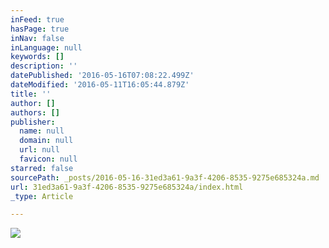 ```yaml
---
inFeed: true
hasPage: true
inNav: false
inLanguage: null
keywords: []
description: ''
datePublished: '2016-05-16T07:08:22.499Z'
dateModified: '2016-05-11T16:05:44.879Z'
title: ''
author: []
authors: []
publisher:
  name: null
  domain: null
  url: null
  favicon: null
starred: false
sourcePath: _posts/2016-05-16-31ed3a61-9a3f-4206-8535-9275e685324a.md
url: 31ed3a61-9a3f-4206-8535-9275e685324a/index.html
_type: Article

---
```

![](https://the-grid-user-content.s3-us-west-2.amazonaws.com/30a08efa-6792-423c-a9d3-bc494ce0cce0.jpg)